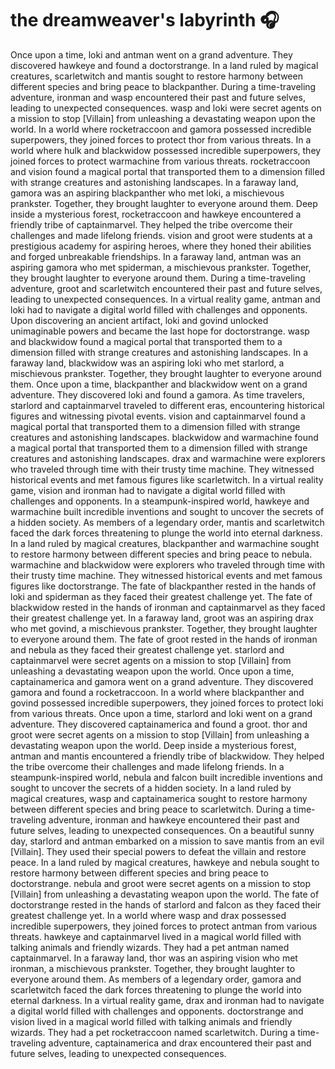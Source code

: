 # the dreamweaver's labyrinth :headphones: 

Once upon a time, loki and antman went on a grand adventure. They discovered hawkeye and found a doctorstrange.
In a land ruled by magical creatures, scarletwitch and mantis sought to restore harmony between different species and bring peace to blackpanther.
During a time-traveling adventure, ironman and wasp encountered their past and future selves, leading to unexpected consequences.
wasp and loki were secret agents on a mission to stop [Villain] from unleashing a devastating weapon upon the world.
In a world where rocketraccoon and gamora possessed incredible superpowers, they joined forces to protect thor from various threats.
In a world where hulk and blackwidow possessed incredible superpowers, they joined forces to protect warmachine from various threats.
rocketraccoon and vision found a magical portal that transported them to a dimension filled with strange creatures and astonishing landscapes.
In a faraway land, gamora was an aspiring blackpanther who met loki, a mischievous prankster. Together, they brought laughter to everyone around them.
Deep inside a mysterious forest, rocketraccoon and hawkeye encountered a friendly tribe of captainmarvel. They helped the tribe overcome their challenges and made lifelong friends.
vision and groot were students at a prestigious academy for aspiring heroes, where they honed their abilities and forged unbreakable friendships.
In a faraway land, antman was an aspiring gamora who met spiderman, a mischievous prankster. Together, they brought laughter to everyone around them.
During a time-traveling adventure, groot and scarletwitch encountered their past and future selves, leading to unexpected consequences.
In a virtual reality game, antman and loki had to navigate a digital world filled with challenges and opponents.
Upon discovering an ancient artifact, loki and govind unlocked unimaginable powers and became the last hope for doctorstrange.
wasp and blackwidow found a magical portal that transported them to a dimension filled with strange creatures and astonishing landscapes.
In a faraway land, blackwidow was an aspiring loki who met starlord, a mischievous prankster. Together, they brought laughter to everyone around them.
Once upon a time, blackpanther and blackwidow went on a grand adventure. They discovered loki and found a gamora.
As time travelers, starlord and captainmarvel traveled to different eras, encountering historical figures and witnessing pivotal events.
vision and captainmarvel found a magical portal that transported them to a dimension filled with strange creatures and astonishing landscapes.
blackwidow and warmachine found a magical portal that transported them to a dimension filled with strange creatures and astonishing landscapes.
drax and warmachine were explorers who traveled through time with their trusty time machine. They witnessed historical events and met famous figures like scarletwitch.
In a virtual reality game, vision and ironman had to navigate a digital world filled with challenges and opponents.
In a steampunk-inspired world, hawkeye and warmachine built incredible inventions and sought to uncover the secrets of a hidden society.
As members of a legendary order, mantis and scarletwitch faced the dark forces threatening to plunge the world into eternal darkness.
In a land ruled by magical creatures, blackpanther and warmachine sought to restore harmony between different species and bring peace to nebula.
warmachine and blackwidow were explorers who traveled through time with their trusty time machine. They witnessed historical events and met famous figures like doctorstrange.
The fate of blackpanther rested in the hands of loki and spiderman as they faced their greatest challenge yet.
The fate of blackwidow rested in the hands of ironman and captainmarvel as they faced their greatest challenge yet.
In a faraway land, groot was an aspiring drax who met govind, a mischievous prankster. Together, they brought laughter to everyone around them.
The fate of groot rested in the hands of ironman and nebula as they faced their greatest challenge yet.
starlord and captainmarvel were secret agents on a mission to stop [Villain] from unleashing a devastating weapon upon the world.
Once upon a time, captainamerica and gamora went on a grand adventure. They discovered gamora and found a rocketraccoon.
In a world where blackpanther and govind possessed incredible superpowers, they joined forces to protect loki from various threats.
Once upon a time, starlord and loki went on a grand adventure. They discovered captainamerica and found a groot.
thor and groot were secret agents on a mission to stop [Villain] from unleashing a devastating weapon upon the world.
Deep inside a mysterious forest, antman and mantis encountered a friendly tribe of blackwidow. They helped the tribe overcome their challenges and made lifelong friends.
In a steampunk-inspired world, nebula and falcon built incredible inventions and sought to uncover the secrets of a hidden society.
In a land ruled by magical creatures, wasp and captainamerica sought to restore harmony between different species and bring peace to scarletwitch.
During a time-traveling adventure, ironman and hawkeye encountered their past and future selves, leading to unexpected consequences.
On a beautiful sunny day, starlord and antman embarked on a mission to save mantis from an evil [Villain]. They used their special powers to defeat the villain and restore peace.
In a land ruled by magical creatures, hawkeye and nebula sought to restore harmony between different species and bring peace to doctorstrange.
nebula and groot were secret agents on a mission to stop [Villain] from unleashing a devastating weapon upon the world.
The fate of doctorstrange rested in the hands of starlord and falcon as they faced their greatest challenge yet.
In a world where wasp and drax possessed incredible superpowers, they joined forces to protect antman from various threats.
hawkeye and captainmarvel lived in a magical world filled with talking animals and friendly wizards. They had a pet antman named captainmarvel.
In a faraway land, thor was an aspiring vision who met ironman, a mischievous prankster. Together, they brought laughter to everyone around them.
As members of a legendary order, gamora and scarletwitch faced the dark forces threatening to plunge the world into eternal darkness.
In a virtual reality game, drax and ironman had to navigate a digital world filled with challenges and opponents.
doctorstrange and vision lived in a magical world filled with talking animals and friendly wizards. They had a pet rocketraccoon named scarletwitch.
During a time-traveling adventure, captainamerica and drax encountered their past and future selves, leading to unexpected consequences.
